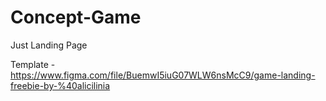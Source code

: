 # Concept-Game

Just Landing Page

Template - https://www.figma.com/file/BuemwI5iuG07WLW6nsMcC9/game-landing-freebie-by-%40alicilinia
